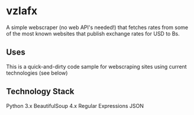 vzlafx
======
A simple webscraper (no web API's needed!) that fetches rates from some of the most known websites that publish 
exchange rates for USD to Bs. 

Uses
----
This is a quick-and-dirty code sample for webscraping sites using current technologies (see below)

Technology Stack
----------------
Python 3.x
BeautifulSoup 4.x
Regular Expressions
JSON

